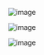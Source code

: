 
![image](https://github.com/user-attachments/assets/49b4ec1a-84e2-4c10-8b39-01bea6d89eb4)

![image](https://github.com/user-attachments/assets/72be2d32-a5dc-4b31-a969-d17e55447d91)

![image](https://github.com/user-attachments/assets/294a8498-2c03-4917-b1e4-03ffe8a26434)
